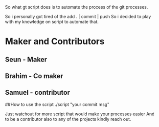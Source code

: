 So what gt script does is to automate the process of the git processes. 

So i personally got tired of the add . | commit | push 
So i decided to play with my knowledge on script to automate that.

# Maker and Contributors 

## Seun - Maker
## Brahim - Co maker
## Samuel - contributor

##How to use the script 
./script "your commit msg"


Just watchout for more script that would make your processes easier 
And to be a contributor also to any of the projects kindly reach out.
